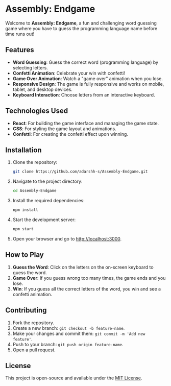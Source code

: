 ﻿# Assembly: Endgame

Welcome to **Assembly: Endgame**, a fun and challenging word guessing game where you have to guess the programming language name before time runs out!

## Features

- **Word Guessing**: Guess the correct word (programming language) by selecting letters.
- **Confetti Animation**: Celebrate your win with confetti!
- **Game Over Animation**: Watch a "game over" animation when you lose.
- **Responsive Design**: The game is fully responsive and works on mobile, tablet, and desktop devices.
- **Keyboard Interaction**: Choose letters from an interactive keyboard.

## Technologies Used

- **React**: For building the game interface and managing the game state.
- **CSS**: For styling the game layout and animations.
- **Confetti**: For creating the confetti effect upon winning.

## Installation

1. Clone the repository:

   ```bash
   git clone https://github.com/adarshh-s/Assembly-Endgame.git
   ```

2. Navigate to the project directory:

   ```bash
   cd Assembly-Endgame
   ```

3. Install the required dependencies:

   ```bash
   npm install
   ```

4. Start the development server:

   ```bash
   npm start
   ```

5. Open your browser and go to [http://localhost:3000](http://localhost:3000).

## How to Play

1. **Guess the Word**: Click on the letters on the on-screen keyboard to guess the word.
2. **Game Over**: If you guess wrong too many times, the game ends and you lose.
3. **Win**: If you guess all the correct letters of the word, you win and see a confetti animation.

## Contributing

1. Fork the repository.
2. Create a new branch: `git checkout -b feature-name`.
3. Make your changes and commit them: `git commit -m 'Add new feature'`.
4. Push to your branch: `git push origin feature-name`.
5. Open a pull request.

## License

This project is open-source and available under the [MIT License](LICENSE).
